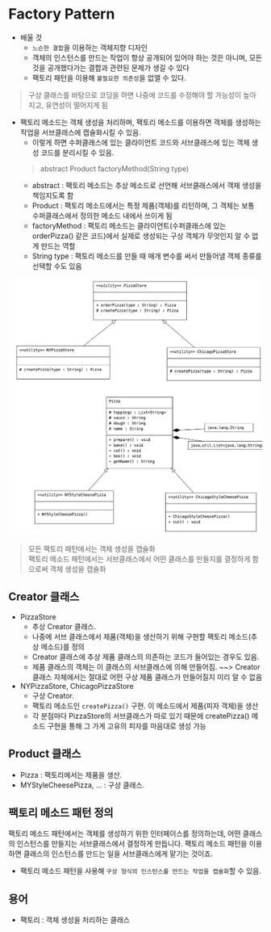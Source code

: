 # Factory Pattern

- 배울 것
    + `느슨한 결합`을 이용하는 객체지향 디자인
    + 객체의 인스턴스를 만드는 작업이 항상 공개되어 있어야 하는 것은 아니며, 모든 것을 공개했다가는 결합과 관련된 문제가 생길 수 있다
    + 팩토리 패턴을 이용해 `불필요한 의존성`을 없앨 수 있다.

> 구상 클래스를 바탕으로 코딩을 하면 나중에 코드를 수정해야 할 가능성이 높아지고, 유연성이 떨어지게 됨

- 팩토리 메소드는 객체 생성을 처리하며, 팩토리 메소드를 이용하면 객체를 생성하는 작업을 서브클래스에 캡슐화시킬 수 있음.
    + 이렇게 하면 수퍼클래스에 있는 클라이언트 코드와 서브클래스에 있는 객체 생성 코드를 분리시킬 수 있음.
  > abstract Product factoryMethod(String type)
    + abstract : 팩토리 메소드는 추상 메소드로 선언해 서브클래스에서 객채 생성을 책임지도록 함
    + Product  : 팩토리 메소드에서는 특정 제품(객체)를 리턴하며, 그 객체는 보통 수퍼클래스에서 정의한 메소드 내에서 쓰이게 됨
    + factoryMethod : 팩토리 메소드는 클라이언트(수퍼클래스에 있는 orderPizza() 같은 코드)에서 실제로 생성되는 구상 객체가 무엇인지 알 수 없게 만드는
      역할
    + String type : 팩토리 메소드를 만들 때 매개 변수를 써서 만들어낼 객체 종류를 선택할 수도 있음

![factory](../img/factory.png)

> 모든 팩토리 패턴에서는 객체 생성을 캡슐화  
> 팩토리 메소드 패턴에서는 서브클래스에서 어떤 클래스를 만들지를 결정하게 함으로써 객체 생성을 캡슐화

## Creator 클래스

- PizzaStore
    + 추상 Creator 클래스.
    + 나중에 서브 클래스에서 제품(객체)을 생산하기 위해 구현할 팩토리 메소드(추상 메소드)를 정의
    + Creator 클래스에 추상 제품 클래스의 의존하는 코드가 들어있는 경우도 있음.
    + 제품 클래스의 객체는 이 클래스의 서브클래스에 의해 만들어짐. ~~> Creator 클래스 자체에서는 절대로 어떤 구상 제품 클래스가 만들어질지 미리 알 수 없음
- NYPizzaStore, ChicagoPizzaStore
    + 구상 Creator.
    + 팩토리 메소드인 `createPizza()` 구현. 이 메소드에서 제품(피자 객체)을 생산
    + 각 분점마다 PizzaStore의 서브클래스가 따로 있기 때문에 createPizza() 메소드 구현을 통해 그 가게 고유의 피자를 마음대로 생성 가능

## Product 클래스

- Pizza : 팩토리에서는 제품을 생산.
- MYStyleCheesePizza, ... : 구상 클래스.

## 팩토리 메소드 패턴 정의

팩토리 메소드 패턴에서는 객체를 생성하기 위한 인터페이스를 정의하는데, 어떤 클래스의 인스턴스를 만들지는 서브클래스에서 결정하게 만듭니다. 팩토리 메소드 패턴을 이용하면 클래스의
인스턴스를 만드는 일을 서브클래스에게 맡기는 것이죠.

- 팩토리 메소드 패턴을 사용해 `구상 형식의 인스턴스를 만드는 작업을 캡슐화`할 수 있음.

## 용어

- 팩토리 : 객체 생성을 처리하는 클래스
